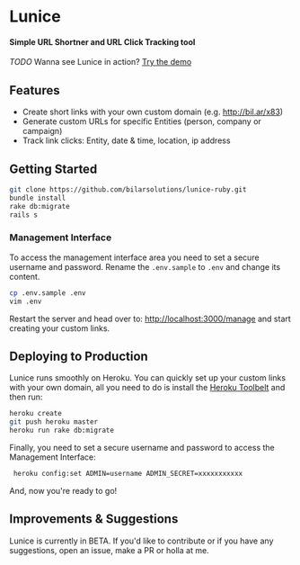 # Lunice
#### Simple URL Shortner and URL Click Tracking tool

*TODO* Wanna see Lunice in action? [Try the demo](https://github.com/bilarsolutions/lunice-ruby)

## Features

- Create short links with your own custom domain (e.g. http://bil.ar/x83)
- Generate custom URLs for specific Entities (person, company or campaign)
- Track link clicks: Entity, date & time, location, ip address

## Getting Started

```bash
git clone https://github.com/bilarsolutions/lunice-ruby.git
bundle install
rake db:migrate
rails s
```

### Management Interface

To access the management interface area you need to set a secure username and password. Rename the `.env.sample` to `.env` and change its content.

```bash
cp .env.sample .env
vim .env
```

Restart the server and head over to: [http://localhost:3000/manage](http://localhost:3000/manage) and start creating your custom links.

## Deploying to Production

Lunice runs smoothly on Heroku. You can quickly set up your custom links with your own domain, all you need to do is install the [Heroku Toolbelt](https://toolbelt.heroku.com) and then run:

```bash
heroku create
git push heroku master
heroku run rake db:migrate
```

Finally, you need to set a secure username and password to access the Management Interface:

```bash
 heroku config:set ADMIN=username ADMIN_SECRET=xxxxxxxxxxx
```

And, now you're ready to go!

## Improvements & Suggestions

Lunice is currently in BETA. If you'd like to contribute or if you have any suggestions, open an issue, make a PR or holla at me.

